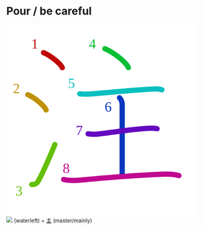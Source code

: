 # Pour / be careful
![6ce8](../kanji-colorize/6ce8.svg)
![](http://www.kanjidamage.com/assets/radsmall/water-4770d222295684a6fc1b8e8cec486da119e1bcc2eac91d06622b4671e0098359.jpg) (waterleft) + [主](../kanji-dict/主.md) (master/mainly) 